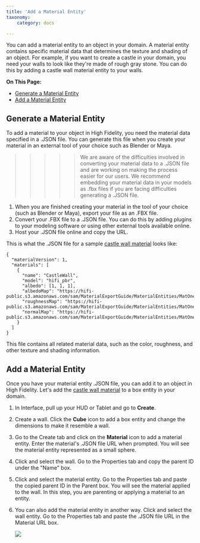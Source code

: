 ```yaml
---
title: 'Add a Material Entity'
taxonomy:
    category: docs

---
```


You can add a material entity to an object in your domain. A material entity contains specific material data that determines the texture and shading of an object. For example, if you want to create a castle in your domain, you need your walls to look like they're made of rough gray stone. You can do this by adding a castle wall material entity to your walls. 

**On This Page:**

+ [Generate a Material Entity](#generate-a-material-entity)
+ [Add a Material Entity](#add-a-material-entity)

## Generate a Material Entity

To add a material to your object in High Fidelity, you need the material data specified in a .JSON file. You can generate this file when you create your material in an external tool of your choice such as Blender or Maya.

>>>>>We are aware of the difficulties involved in converting your material data to a .JSON file and are working on making the process easier for our users. We recommend embedding your material data in your models as .fbx files if you are facing difficulties generating a .JSON file. 

1. When you are finished creating your material in the tool of your choice (such as Blender or Maya), export your file as an .FBX file. 
2. Convert your .FBX file to a .JSON file. You can do this by adding plugins to your modeling software or using other external tools available online. 
3. Host your .JSON file online and copy the URL.

This is what the .JSON file for a sample [castle wall material](https://hifi-public.s3.amazonaws.com/sam/MaterialExportGuide/MaterialEntities/MatOne/CastleWall/CastleWall.hfm.json) looks like:

```
{
  "materialVersion": 1,
  "materials": [
    {
      "name": "CastleWall",
      "model": "hifi_pbr",
      "albedo": [1, 1, 1],
      "albedoMap": "https://hifi-public.s3.amazonaws.com/sam/MaterialExportGuide/MaterialEntities/MatOne/CastleWall/CastleWall_Base_Color.png",
      "roughnessMap": "https://hifi-public.s3.amazonaws.com/sam/MaterialExportGuide/MaterialEntities/MatOne/CastleWall/CCastleWall_Roughness.png",
      "normalMap": "https://hifi-public.s3.amazonaws.com/sam/MaterialExportGuide/MaterialEntities/MatOne/CastleWall/CastleWall_Normal.png"
    }
  ]
}
```

This file contains all related material data, such as the color, roughness, and other texture and shading information. 

## Add a Material Entity

Once you have your material entity .JSON file, you can add it to an object in High Fidelity. Let's add the [castle wall material](https://hifi-public.s3.amazonaws.com/sam/MaterialExportGuide/MaterialEntities/MatOne/CastleWall/CastleWall.hfm.json) to a box entity in your domain. 

1. In Interface, pull up your HUD or Tablet and go to **Create**.
2. Create a wall. Click the **Cube** icon to add a box entity and change the dimensions to make it resemble a wall. 
3. Go to the Create tab and click on the **Material** icon to add a material entity. Enter the material's .JSON file URL when prompted. You will see the material entity represented as a small sphere. 
4. Click and select the wall. Go to the Properties tab and copy the parent ID under the "Name" box. 
5. Click and select the material entity. Go to the Properties tab and paste the copied parent ID in the Parent box. You will see the material applied to the wall. In this step, you are parenting or applying a material to an entity.
6. You can also add the material entity in another way. Click and select the wall entity. Go to the Properties tab and paste the .JSON file URL in the Material URL box. 

   ![](material-entity.GIF)